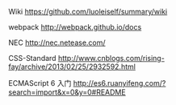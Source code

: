 Wiki https://github.com/luoleiself/summary/wiki 

webpack http://webpack.github.io/docs

NEC http://nec.netease.com/

CSS-Standard http://www.cnblogs.com/rising-fay/archive/2013/02/25/2932592.html

ECMAScript 6 入门 http://es6.ruanyifeng.com/?search=import&x=0&y=0#README
